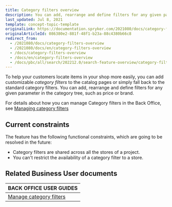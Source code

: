 ```yaml
---
title: Category filters overview
description: You can add, rearrange and define filters for any given parameter in the category tree, such as price or brand.
last_updated: Jul 8, 2021
template: concept-topic-template
originalLink: https://documentation.spryker.com/2021080/docs/category-filters-overview
originalArticleId: 086380e2-881f-48f1-b23a-88c4380b66c8
redirect_from:
  - /2021080/docs/category-filters-overview
  - /2021080/docs/en/category-filters-overview
  - /docs/category-filters-overview
  - /docs/en/category-filters-overview
  - /docs/pbc/all/search/202212.0/search-feature-overview/category-filters-overview.html
---
```


To help your customers locate items in your shop more easily, you can add customizable *category filters* to the catalog pages or simply fall back to the standard category filters. You can add, rearrange and define filters for any given parameter in the category tree, such as price or brand.

For details about how you can manage Category filters in the Back Office, see [Managing category filters](/docs/pbc/all/search/{{page.version}}/manage-in-the-back-office/category-filters/assign-and-deassign-filters-from-categories.html)

## Current constraints

The feature has the following functional constraints, which are going to be resolved in the future:
* Category filters are shared across all the stores of a project.
* You can't restrict the availability of a category filter to a store.

## Related Business User documents

|BACK OFFICE USER GUIDES|
|---|
| [Manage category filters](/docs/pbc/all/search/{{page.version}}/manage-in-the-back-office/category-filters/assign-and-deassign-filters-from-categories.html)  |
